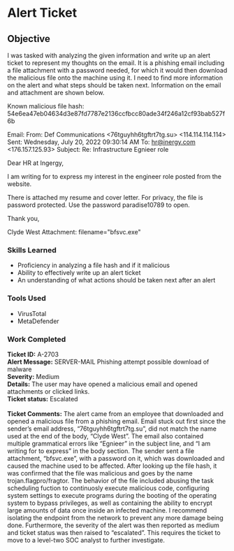# Alert Ticket

## Objective
I was tasked with analyzing the given information and write up an alert ticket to represent my thoughts on the email. It is a phishing email including a file attachment with a password needed, for which it would then download the malicious file onto the machine using it. I need to find more information on the alert and what steps should be taken next. Information on the email and attachment are shown below.

Known malicious file hash: 54e6ea47eb04634d3e87fd7787e2136ccfbcc80ade34f246a12cf93bab527f6b

Email:
From: Def Communications <76tguyhh6tgftrt7tg.su>  <114.114.114.114>
Sent: Wednesday, July 20, 2022 09:30:14 AM
To: <hr@inergy.com> <176.157.125.93>
Subject: Re: Infrastructure Egnieer role

Dear HR at Ingergy,

I am writing for to express my interest in the engineer role posted from the website.

There is attached my resume and cover letter. For privacy, the file is password protected. Use the password paradise10789 to open. 

Thank you,

Clyde West
Attachment: filename="bfsvc.exe"


### Skills Learned

- Proficiency in analyzing a file hash and if it malicious
- Ability to effectively write up an alert ticket
- An understanding of what actions should be taken next after an alert


### Tools Used

- VirusTotal
- MetaDefender


### Work Completed

**Ticket ID:** A-2703<br>
**Alert Message:** SERVER-MAIL Phishing attempt possible download of malware<br>
**Severity:** Medium<br>
**Details:** The user may have opened a malicious email and opened attachments or clicked links.<br>
**Ticket status:** Escalated<br>
<br>
**Ticket Comments:**
The alert came from an employee that downloaded and opened a malicious file from a phishing email. Email stuck out first since the sender’s email address, “76tguyhh6tgftrt7tg.su”, did not match the name used at the end of the body, “Clyde West”. The email also contained multiple grammatical errors like “Egnieer” in the subject line, and  “I am writing for to express” in the body section. The sender sent a file attachment, “bfsvc.exe”, with a password on it, which was downloaded and caused the machine used to be affected. After looking up the file hash, it was confirmed that the file was malicious and goes by the name trojan.flagpro/fragtor. The behavior of the file included abusing the task scheduling fuction to continuosly execute malicious code, configuring system settings to execute programs during the booting of the operating system to bypass privileges, as well as containing the ability to encrypt large amounts of data once inside an infected machine. I recommend isolating the endpoint from the network to prevent any more damage being done. Furthermore, the severity of the alert was then reported as medium and ticket status was then raised to “escalated”. This requires the ticket to move to a level-two SOC analyst to further investigate. 


